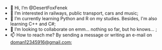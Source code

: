 - 👋 Hi, I’m @DesertFoxFenek
- 👀 I’m interested in railways, public transport, cars and music;
- 🌱 I’m currently learning Python and R on my studies. Besides, I'm also learning C++ and C#;
- 💞️ I’m looking to collaborate on emm... nothing so far, but ho knows... ;
- 📫 How to reach me? By sending a message or writing an e-mail on doman12345916@gmail.com;

<!---
DesertFoxFenek/DesertFoxFenek is a ✨ special ✨ repository because its `README.md` (this file) appears on your GitHub profile.
You can click the Preview link to take a look at your changes.
--->
